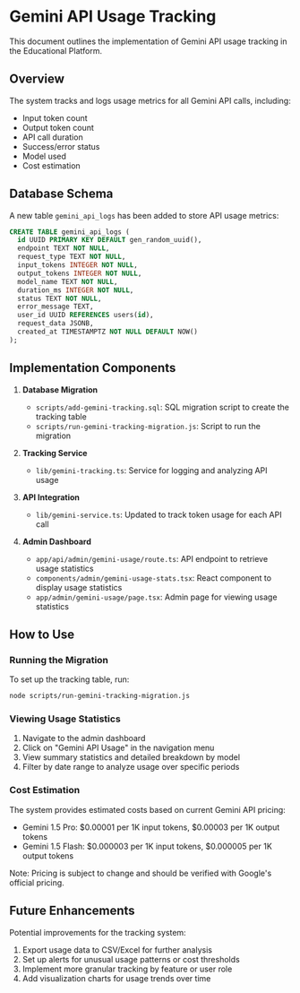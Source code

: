 # Gemini API Usage Tracking

This document outlines the implementation of Gemini API usage tracking in the Educational Platform.

## Overview

The system tracks and logs usage metrics for all Gemini API calls, including:
- Input token count
- Output token count
- API call duration
- Success/error status
- Model used
- Cost estimation

## Database Schema

A new table `gemini_api_logs` has been added to store API usage metrics:

```sql
CREATE TABLE gemini_api_logs (
  id UUID PRIMARY KEY DEFAULT gen_random_uuid(),
  endpoint TEXT NOT NULL,
  request_type TEXT NOT NULL,
  input_tokens INTEGER NOT NULL,
  output_tokens INTEGER NOT NULL,
  model_name TEXT NOT NULL,
  duration_ms INTEGER NOT NULL,
  status TEXT NOT NULL,
  error_message TEXT,
  user_id UUID REFERENCES users(id),
  request_data JSONB,
  created_at TIMESTAMPTZ NOT NULL DEFAULT NOW()
);
```

## Implementation Components

1. **Database Migration**
   - `scripts/add-gemini-tracking.sql`: SQL migration script to create the tracking table
   - `scripts/run-gemini-tracking-migration.js`: Script to run the migration

2. **Tracking Service**
   - `lib/gemini-tracking.ts`: Service for logging and analyzing API usage

3. **API Integration**
   - `lib/gemini-service.ts`: Updated to track token usage for each API call

4. **Admin Dashboard**
   - `app/api/admin/gemini-usage/route.ts`: API endpoint to retrieve usage statistics
   - `components/admin/gemini-usage-stats.tsx`: React component to display usage statistics
   - `app/admin/gemini-usage/page.tsx`: Admin page for viewing usage statistics

## How to Use

### Running the Migration

To set up the tracking table, run:

```bash
node scripts/run-gemini-tracking-migration.js
```

### Viewing Usage Statistics

1. Navigate to the admin dashboard
2. Click on "Gemini API Usage" in the navigation menu
3. View summary statistics and detailed breakdown by model
4. Filter by date range to analyze usage over specific periods

### Cost Estimation

The system provides estimated costs based on current Gemini API pricing:
- Gemini 1.5 Pro: $0.00001 per 1K input tokens, $0.00003 per 1K output tokens
- Gemini 1.5 Flash: $0.000003 per 1K input tokens, $0.000005 per 1K output tokens

Note: Pricing is subject to change and should be verified with Google's official pricing.

## Future Enhancements

Potential improvements for the tracking system:

1. Export usage data to CSV/Excel for further analysis
2. Set up alerts for unusual usage patterns or cost thresholds
3. Implement more granular tracking by feature or user role
4. Add visualization charts for usage trends over time